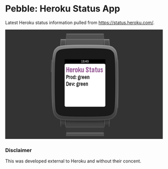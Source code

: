 # Pebble: Heroku Status App

Latest Heroku status information pulled from https://status.heroku.com/.

![Pebble Screenshot](images/screenshot.png)

### Disclaimer

This was developed external to Heroku and without their concent.
